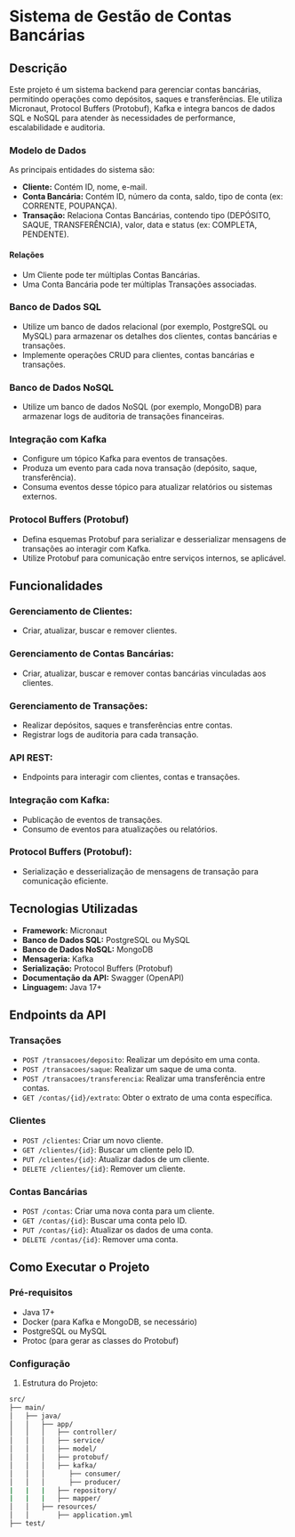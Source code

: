 # Sistema de Gestão de Contas Bancárias

## Descrição
Este projeto é um sistema backend para gerenciar contas bancárias, permitindo operações como depósitos, saques e transferências. Ele utiliza Micronaut, Protocol Buffers (Protobuf), Kafka e integra bancos de dados SQL e NoSQL para atender às necessidades de performance, escalabilidade e auditoria.

### Modelo de Dados
As principais entidades do sistema são:
- **Cliente:** Contém ID, nome, e-mail.
- **Conta Bancária:** Contém ID, número da conta, saldo, tipo de conta (ex: CORRENTE, POUPANÇA).
- **Transação:** Relaciona Contas Bancárias, contendo tipo (DEPÓSITO, SAQUE, TRANSFERÊNCIA), valor, data e status (ex: COMPLETA, PENDENTE).

#### Relações
- Um Cliente pode ter múltiplas Contas Bancárias.
- Uma Conta Bancária pode ter múltiplas Transações associadas.

### Banco de Dados SQL
- Utilize um banco de dados relacional (por exemplo, PostgreSQL ou MySQL) para armazenar os detalhes dos clientes, contas bancárias e transações.
- Implemente operações CRUD para clientes, contas bancárias e transações.

### Banco de Dados NoSQL
- Utilize um banco de dados NoSQL (por exemplo, MongoDB) para armazenar logs de auditoria de transações financeiras.

### Integração com Kafka
- Configure um tópico Kafka para eventos de transações.
- Produza um evento para cada nova transação (depósito, saque, transferência).
- Consuma eventos desse tópico para atualizar relatórios ou sistemas externos.

### Protocol Buffers (Protobuf)
- Defina esquemas Protobuf para serializar e desserializar mensagens de transações ao interagir com Kafka.
- Utilize Protobuf para comunicação entre serviços internos, se aplicável.

## Funcionalidades

### Gerenciamento de Clientes:
- Criar, atualizar, buscar e remover clientes.

### Gerenciamento de Contas Bancárias:
- Criar, atualizar, buscar e remover contas bancárias vinculadas aos clientes.

### Gerenciamento de Transações:
- Realizar depósitos, saques e transferências entre contas.
- Registrar logs de auditoria para cada transação.

### API REST:
- Endpoints para interagir com clientes, contas e transações.

### Integração com Kafka:
- Publicação de eventos de transações.
- Consumo de eventos para atualizações ou relatórios.

### Protocol Buffers (Protobuf):
- Serialização e desserialização de mensagens de transação para comunicação eficiente.

## Tecnologias Utilizadas
- **Framework:** Micronaut
- **Banco de Dados SQL:** PostgreSQL ou MySQL
- **Banco de Dados NoSQL:** MongoDB
- **Mensageria:** Kafka
- **Serialização:** Protocol Buffers (Protobuf)
- **Documentação da API:** Swagger (OpenAPI)
- **Linguagem:** Java 17+

## Endpoints da API

### Transações
- `POST /transacoes/deposito`: Realizar um depósito em uma conta.
- `POST /transacoes/saque`: Realizar um saque de uma conta.
- `POST /transacoes/transferencia`: Realizar uma transferência entre contas.
- `GET /contas/{id}/extrato`: Obter o extrato de uma conta específica.

### Clientes
- `POST /clientes`: Criar um novo cliente.
- `GET /clientes/{id}`: Buscar um cliente pelo ID.
- `PUT /clientes/{id}`: Atualizar dados de um cliente.
- `DELETE /clientes/{id}`: Remover um cliente.

### Contas Bancárias
- `POST /contas`: Criar uma nova conta para um cliente.
- `GET /contas/{id}`: Buscar uma conta pelo ID.
- `PUT /contas/{id}`: Atualizar os dados de uma conta.
- `DELETE /contas/{id}`: Remover uma conta.

## Como Executar o Projeto

### Pré-requisitos
- Java 17+
- Docker (para Kafka e MongoDB, se necessário)
- PostgreSQL ou MySQL
- Protoc (para gerar as classes do Protobuf)

### Configuração
1. Estrutura do Projeto:
```bash
src/
├── main/
│   ├── java/
│   │   ├── app/
│   │   │   ├── controller/
│   │   │   ├── service/
│   │   │   ├── model/
│   │   │   ├── protobuf/
│   │   │   ├── kafka/
│   │   │      ├── consumer/
│   │   │      ├── producer/
|   |   |   ├── repository/
|   |   |   ├── mapper/
│   │   ├── resources/
│   │       ├── application.yml
├── test/
```
